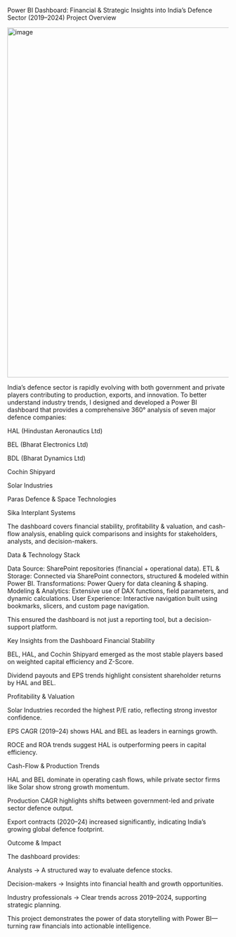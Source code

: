 Power BI Dashboard: Financial & Strategic Insights into India’s Defence Sector (2019–2024)
Project Overview

<img width="1278" height="796" alt="image" src="https://github.com/user-attachments/assets/153ba938-53af-4981-b498-e28265335ab8" />


India’s defence sector is rapidly evolving with both government and private players contributing to production, exports, and innovation. To better understand industry trends, I designed and developed a Power BI dashboard that provides a comprehensive 360° analysis of seven major defence companies:

HAL (Hindustan Aeronautics Ltd)

BEL (Bharat Electronics Ltd)

BDL (Bharat Dynamics Ltd)

Cochin Shipyard

Solar Industries

Paras Defence & Space Technologies

Sika Interplant Systems

The dashboard covers financial stability, profitability & valuation, and cash-flow analysis, enabling quick comparisons and insights for stakeholders, analysts, and decision-makers.

 Data & Technology Stack

 Data Source: SharePoint repositories (financial + operational data).
 ETL & Storage: Connected via SharePoint connectors, structured & modeled within Power BI.
 Transformations: Power Query for data cleaning & shaping.
 Modeling & Analytics: Extensive use of DAX functions, field parameters, and dynamic calculations.
 User Experience: Interactive navigation built using bookmarks, slicers, and custom page navigation.

This ensured the dashboard is not just a reporting tool, but a decision-support platform.

Key Insights from the Dashboard
Financial Stability

BEL, HAL, and Cochin Shipyard emerged as the most stable players based on weighted capital efficiency and Z-Score.

Dividend payouts and EPS trends highlight consistent shareholder returns by HAL and BEL.

Profitability & Valuation

Solar Industries recorded the highest P/E ratio, reflecting strong investor confidence.

EPS CAGR (2019–24) shows HAL and BEL as leaders in earnings growth.

ROCE and ROA trends suggest HAL is outperforming peers in capital efficiency.

Cash-Flow & Production Trends

HAL and BEL dominate in operating cash flows, while private sector firms like Solar show strong growth momentum.

Production CAGR highlights shifts between government-led and private sector defence output.

Export contracts (2020–24) increased significantly, indicating India’s growing global defence footprint.


Outcome & Impact

The dashboard provides:

Analysts → A structured way to evaluate defence stocks.

Decision-makers → Insights into financial health and growth opportunities.

Industry professionals → Clear trends across 2019–2024, supporting strategic planning.

This project demonstrates the power of data storytelling with Power BI—turning raw financials into actionable intelligence.
